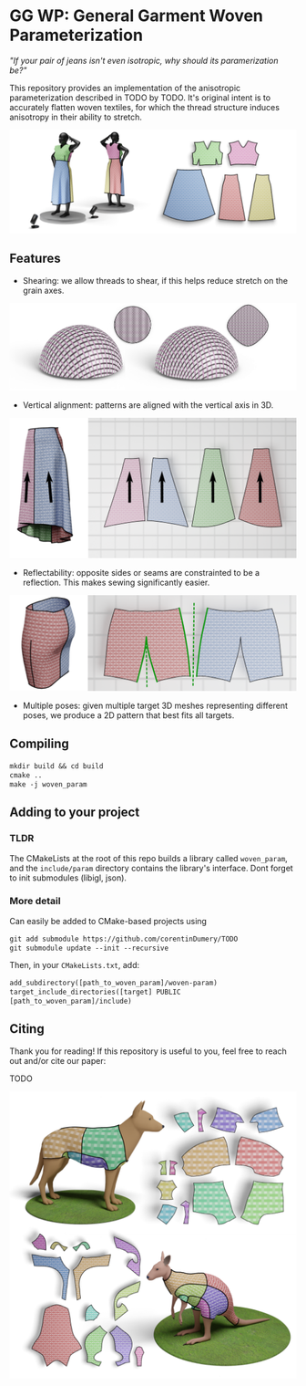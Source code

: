 # GG WP: General Garment Woven Parameterization

*"If your pair of jeans isn't even isotropic, why should its paramerization be?"*

This repository provides an implementation of the anisotropic parameterization described in TODO by TODO.
It's original intent is to accurately flatten woven textiles, for which the thread structure induces
anisotropy in their ability to stretch.

![teaser](images/teaser.png) 

## Features

* Shearing: we allow threads to shear, if this helps reduce stretch on the grain axes.

![teaser](images/both_semispheres.png) 

* Vertical alignment: patterns are aligned with the vertical axis in 3D.

![teaser](images/align_viz.png) 

* Reflectability: opposite sides or seams are constrainted to be a reflection. This makes sewing significantly easier.

![teaser](images/reflec_illus.png) 

* Multiple poses: given multiple target 3D meshes representing different poses, we produce a 2D pattern that best fits all targets. 

## Compiling

```
mkdir build && cd build
cmake ..
make -j woven_param
```

## Adding to your project

### TLDR

The CMakeLists at the root of this repo builds a library called `woven_param`, and the `include/param` directory contains the library's interface. Dont forget to init submodules (libigl, json).

### More detail

Can easily be added to CMake-based projects using

```
git add submodule https://github.com/corentinDumery/TODO
git submodule update --init --recursive
``` 

Then, in your `CMakeLists.txt`, add: 
```
add_subdirectory([path_to_woven_param]/woven-param)
target_include_directories([target] PUBLIC [path_to_woven_param]/include)
```

## Citing

Thank you for reading! If this repository is useful to you, feel free to reach out and/or cite our paper:

TODO

![teaser](images/animals.png) 